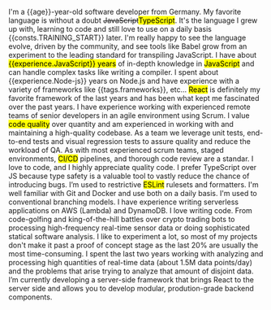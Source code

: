 I'm a {{age}}-year-old software developer from Germany.
My favorite language is without a doubt <del>JavaScript</del><mark>TypeScript</mark>. It's the language I grew up with, learning to code and still love to use on a daily basis {{consts.TRAINING_START}} later.
I'm really happy to see the language evolve, driven by the community, and see tools like Babel grow from an experiment to the leading standard for transpiling JavaScript.
I have about <mark>{{experience.JavaScript}} years</mark> of in-depth knowledge in <mark>JavaScript</mark> and can handle complex tasks like writing a compiler.
I spent about {{experience.Node-js}} years on Node.js and have experience with a variety of frameworks like {{tags.frameworks}}, etc...
<mark>React</mark> is definitely my favorite framework of the last years and has been what kept me fascinated over the past years.
I have experience working with experienced remote teams of senior developers in an agile environment using Scrum.
I value <mark>code quality</mark> over quantity and am experienced in working with and maintaining a high-quality codebase.
As a team we leverage unit tests, end-to-end tests and visual regression tests to assure quality and reduce the workload of QA. As with most experienced scrum teams, staged environments, <mark>CI/CD</mark> pipelines, and thorough code review are a standar.
I love to code, and I highly appreciate quality code. I prefer TypeScript over JS because type safety is a valuable tool to vastly reduce the chance of introducing bugs.
I’m used to restrictive <mark>ESLint</mark> rulesets and formatters.
I'm well familiar with Git and Docker and use both on a daily basis. I'm used to conventional branching models.
I have experience writing serverless applications on AWS (Lambda) and DynamoDB.
I love writing code. From code-golfing and king-of-the-hill battles over crypto trading bots to processing high-frequency real-time sensor data or doing sophisticated statical software analysis.
I like to experiment a lot, so most of my projects don't make it past a proof of concept stage as the last 20% are usually the most time-consuming.
I spent the last two years working with analyzing and processing high quantities of real-time data (about 1.5M data points/day) and the problems that arise trying to analyze that amount of disjoint data.
I’m currently developing a server-side framework that brings React to the server side and allows you to develop modular, prodution-grade backend components.
